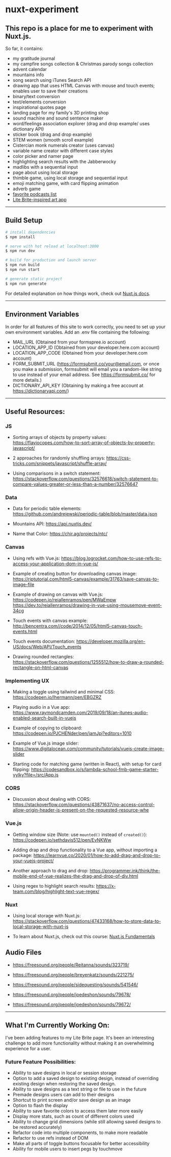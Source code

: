 # nuxt-experiment

## This repo is a place for me to experiment with Nuxt.js.

So far, it contains:

- my gratitude journal
- my campfire songs collection & Christmas parody songs collection
- advent calendar
- mountains info
- song search using iTunes Search API
- drawing app that uses HTML Canvas with mouse and touch events; enables user to save their creations
- binary/text conversion
- text/elements conversion
- inspirational quotes page
- landing page for my family's 3D printing shop
- sound machine and sound sentence maker
- word/feelings association explorer (drag and drop example/ uses dictionary API)
- sticker book (drag and drop example)
- STEM women (smooth scroll example)
- Cistercian monk numerals creator (uses canvas)
- variable name creator with different case styles
- color picker and namer page
- highlighting search results with the Jabberwocky
- madlibs with a sequential input
- page about using local storage
- thimble game, using local storage and sequential input
- emoji matching game, with card flipping animation
- adverb game
- [favorite podcasts list](https://nuxt-experiments.herokuapp.com/podcast-list)
- [Lite Brite-inspired art app](https://nuxt-experiments.herokuapp.com/arts/lite-brite)


---

## Build Setup

```bash
# install dependencies
$ npm install

# serve with hot reload at localhost:3000
$ npm run dev

# build for production and launch server
$ npm run build
$ npm run start

# generate static project
$ npm run generate
```

For detailed explanation on how things work, check out [Nuxt.js docs](https://nuxtjs.org).

---

## Environment Variables

In order for all features of this site to work correctly, you need to set up your own environment variables. Add an .env file containing the following:

- MAIL_URL (Obtained from your formspree.io account)
- LOCATION_APP_ID (Obtained from your developer.here.com account)
- LOCATION_APP_CODE (Obtained from your developer.here.com account)
- FORM_SUBMIT_URL (https://formsubmit.co/your@email.com, or once you make a submission, formsubmit will email you a random-like string to use instead of your email address. See https://formsubmit.co/ for more details.)
- DICTIONARY_API_KEY (Obtaining by making a free account at https://dictionaryapi.com/)

---

## Useful Resources:

### JS

- Sorting arrays of objects by property values: https://flaviocopes.com/how-to-sort-array-of-objects-by-property-javascript/

- 2 approaches for randomly shuffling arrays: https://css-tricks.com/snippets/javascript/shuffle-array/

- Using comparisons in a switch statement: https://stackoverflow.com/questions/32576618/switch-statement-to-compare-values-greater-or-less-than-a-number/32576647

### Data

- Data for periodic table elements: https://github.com/andrejewski/periodic-table/blob/master/data.json

- Mountains API: https://api.nuxtjs.dev/

- Name that Color: https://chir.ag/projects/ntc/

### Canvas

- Using refs with Vue.js: https://blog.logrocket.com/how-to-use-refs-to-access-your-application-dom-in-vue-js/

- Example of creating button for downloading canvas image: https://riptutorial.com/html5-canvas/example/31763/save-canvas-to-image-file

- Example of drawing on canvas with Vue.js: https://codepen.io/reiallenramos/pen/MWaEmpw https://dev.to/reiallenramos/drawing-in-vue-using-mousemove-event-34cg

- Touch events with canvas example: http://bencentra.com//code/2014/12/05/html5-canvas-touch-events.html

- Touch events documentation: https://developer.mozilla.org/en-US/docs/Web/API/Touch_events

- Drawing rounded rectangles: https://stackoverflow.com/questions/1255512/how-to-draw-a-rounded-rectangle-on-html-canvas

### Implementing UX

- Making a toggle using tailwind and minimal CSS: https://codepen.io/lhermann/pen/EBGZRZ

- Playing audio in a Vue app: https://www.raymondcamden.com/2019/09/18/an-itunes-audio-enabled-search-built-in-vuejs

- Example of copying to clipboard: https://codepen.io/PJCHENder/pen/jamJpj?editors=1010

- Example of Vue.js image slider: https://www.digitalocean.com/community/tutorials/vuejs-create-image-slider

- Starting code for matching game (written in React), with setup for card flipping: https://codesandbox.io/s/lambda-school-fmb-game-starter-vylky?file=/src/App.js

### CORS

- Discussion about dealing with CORS: https://stackoverflow.com/questions/43871637/no-access-control-allow-origin-header-is-present-on-the-requested-resource-whe

### Vue.js

- Getting window size (Note: use `mounted()` instead of `created()`): https://codepen.io/sethdavis512/pen/EvNKWw

- Adding drap and drop functionality to a Vue app, without importing a package: https://learnvue.co/2020/01/how-to-add-drag-and-drop-to-your-vuejs-project/

- Another approach to drag and drop: https://programmer.ink/think/the-mobile-end-of-vue-realizes-the-drag-and-drop-of-div.html

- Using regex to highlight search results: https://x-team.com/blog/highlight-text-vue-regex/

### Nuxt

- Using local storage with Nuxt.js: https://stackoverflow.com/questions/47433168/how-to-store-data-to-local-storage-with-nuxt-js

- To learn about Nuxt.js, check out this course: [Nuxt.js Fundamentals](https://vueschool.io/courses/nuxtjs-fundamentals)

## Audio Files

- https://freesound.org/people/Reitanna/sounds/323719/

- https://freesound.org/people/breyenkatz/sounds/221275/

- https://freesound.org/people/sidequesting/sounds/541546/

- https://freesound.org/people/joedeshon/sounds/79678/

- https://freesound.org/people/joedeshon/sounds/79672/

---

## What I'm Currently Working On:

I've been adding features to my Lite Brite page. It's been an interesting challenge to add more functionality without making it an overwhelming experience for a user.

### Future Feature Possibilities:

- Ability to save designs in local or session storage
- Option to add a saved design to existing design, instead of overriding existing design when restoring the saved design.
- Ability to save designs as a text string or file to use in the future
- Premade designs users can add to their designs
- Shortcut to print screen and/or save design as an image
- Option to flash the display
- Ability to save favorite colors to access them later more easily
- Display more stats, such as count of different colors used
- Ability to change grid dimensions (while still allowing saved designs to be restored accurately)
- Refactor code into multiple components, to make more readable
- Refactor to use refs instead of DOM
- Make all parts of toggle buttons focusable for better accessibility
- Ability for mobile users to insert pegs by touchmove
